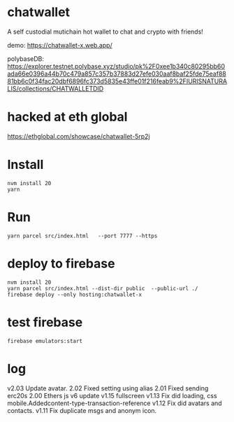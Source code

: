 # chatwallet

A self custodial mutichain hot wallet to chat and crypto with friends!

demo: https://chatwallet-x.web.app/

polybaseDB: https://explorer.testnet.polybase.xyz/studio/pk%2F0xee1b340c80295bb60ada66e0396a44b70c479a857c357b37883d27efe030aaf8baf25fde75eaf8881bb6c0f34fac20dbf6896fc373d5835e43ffe01f216feab9%2FIURISNATURALIS/collections/CHATWALLETDID
# hacked at eth global
https://ethglobal.com/showcase/chatwallet-5rp2j


# Install

```
nvm install 20
yarn
```

# Run

```
yarn parcel src/index.html   --port 7777 --https

```
<!-- 
yarn parcel src/index.html  src/peerEncrypt.html   --port 7777 --https
 -->

# deploy to firebase

```
nvm install 20
yarn parcel src/index.html --dist-dir public  --public-url ./
firebase deploy --only hosting:chatwallet-x
```
# test firebase 
```
firebase emulators:start
```
# log
v2.03 Update avatar. 
2.02 Fixed setting using alias
2.01 Fixed sending erc20s
2.00 Ethers js v6 update
v1.15 fullscreen
v1.13 Fix did loading, css mobile.Addedcontent-type-transaction-reference
v1.12 Fix did avatars and contacts.
v1.11 Fix duplicate msgs and anonym icon.